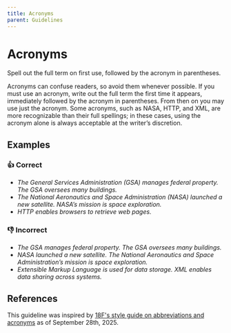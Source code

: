 ```yaml
---
title: Acronyms
parent: Guidelines
---
```


# Acronyms

Spell out the full term on first use, followed by the acronym in parentheses.

Acronyms can confuse readers, so avoid them whenever possible. If you must use an acronym, write out the full term the first time it appears, immediately followed by the acronym in parentheses. From then on you may use just the acronym. Some acronyms, such as NASA, HTTP, and XML, are more recognizable than their full spellings; in these cases, using the acronym alone is always acceptable at the writer’s discretion.

## Examples

### 👍 Correct

* *The General Services Administration (GSA) manages federal property. The GSA oversees many buildings.*
* *The National Aeronautics and Space Administration (NASA) launched a new satellite. NASA’s mission is space exploration.*
* *HTTP enables browsers to retrieve web pages.*

### 👎 Incorrect

* *The GSA manages federal property. The GSA oversees many buildings.*
* *NASA launched a new satellite. The National Aeronautics and Space Administration’s mission is space exploration.*
* *Extensible Markup Language is used for data storage. XML enables data sharing across systems.*

## References

This guideline was inspired by [18F's style guide on abbreviations and acronyms](https://github.com/18F/guides/blob/debc24b34f23686194d9fe42e391859d569bd39a/content/content-guide/our-style/abbreviations-and-acronyms.md) as of September 28th, 2025.
